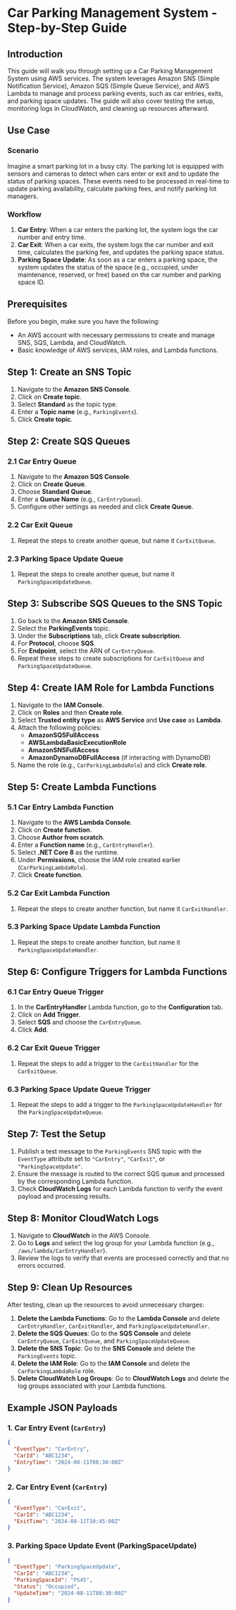 # Car Parking Management System - Step-by-Step Guide

## Introduction

This guide will walk you through setting up a Car Parking Management System using AWS services. The system leverages Amazon SNS (Simple Notification Service), Amazon SQS (Simple Queue Service), and AWS Lambda to manage and process parking events, such as car entries, exits, and parking space updates. The guide will also cover testing the setup, monitoring logs in CloudWatch, and cleaning up resources afterward.

## Use Case

### Scenario

Imagine a smart parking lot in a busy city. The parking lot is equipped with sensors and cameras to detect when cars enter or exit and to update the status of parking spaces. These events need to be processed in real-time to update parking availability, calculate parking fees, and notify parking lot managers.

### Workflow

1. **Car Entry**: When a car enters the parking lot, the system logs the car number and entry time.
2. **Car Exit**: When a car exits, the system logs the car number and exit time, calculates the parking fee, and updates the parking space status.
3. **Parking Space Update**: As soon as a car enters a parking space, the system updates the status of the space (e.g., occupied, under maintenance, reserved, or free) based on the car number and parking space ID.

## Prerequisites

Before you begin, make sure you have the following:
- An AWS account with necessary permissions to create and manage SNS, SQS, Lambda, and CloudWatch.
- Basic knowledge of AWS services, IAM roles, and Lambda functions.

## Step 1: Create an SNS Topic

1. Navigate to the **Amazon SNS Console**.
2. Click on **Create topic**.
3. Select **Standard** as the topic type.
4. Enter a **Topic name** (e.g., `ParkingEvents`).
5. Click **Create topic**.

## Step 2: Create SQS Queues

### 2.1 Car Entry Queue
1. Navigate to the **Amazon SQS Console**.
2. Click on **Create Queue**.
3. Choose **Standard Queue**.
4. Enter a **Queue Name** (e.g., `CarEntryQueue`).
5. Configure other settings as needed and click **Create Queue**.

### 2.2 Car Exit Queue
1. Repeat the steps to create another queue, but name it `CarExitQueue`.

### 2.3 Parking Space Update Queue
1. Repeat the steps to create another queue, but name it `ParkingSpaceUpdateQueue`.

## Step 3: Subscribe SQS Queues to the SNS Topic

1. Go back to the **Amazon SNS Console**.
2. Select the **ParkingEvents** topic.
3. Under the **Subscriptions** tab, click **Create subscription**.
4. For **Protocol**, choose **SQS**.
5. For **Endpoint**, select the ARN of `CarEntryQueue`.
6. Repeat these steps to create subscriptions for `CarExitQueue` and `ParkingSpaceUpdateQueue`.

## Step 4: Create IAM Role for Lambda Functions

1. Navigate to the **IAM Console**.
2. Click on **Roles** and then **Create role**.
3. Select **Trusted entity type** as **AWS Service** and **Use case** as **Lambda**.
4. Attach the following policies:
   - **AmazonSQSFullAccess**
   - **AWSLambdaBasicExecutionRole**
   - **AmazonSNSFullAccess**
   - **AmazonDynamoDBFullAccess** (if interacting with DynamoDB)
5. Name the role (e.g., `CarParkingLambdaRole`) and click **Create role**.

## Step 5: Create Lambda Functions

### 5.1 Car Entry Lambda Function

1. Navigate to the **AWS Lambda Console**.
2. Click on **Create function**.
3. Choose **Author from scratch**.
4. Enter a **Function name** (e.g., `CarEntryHandler`).
5. Select **.NET Core 8** as the runtime.
6. Under **Permissions**, choose the IAM role created earlier (`CarParkingLambdaRole`).
7. Click **Create function**.

### 5.2 Car Exit Lambda Function
1. Repeat the steps to create another function, but name it `CarExitHandler`.

### 5.3 Parking Space Update Lambda Function
1. Repeat the steps to create another function, but name it `ParkingSpaceUpdateHandler`.

## Step 6: Configure Triggers for Lambda Functions

### 6.1 Car Entry Queue Trigger

1. In the **CarEntryHandler** Lambda function, go to the **Configuration** tab.
2. Click on **Add Trigger**.
3. Select **SQS** and choose the `CarEntryQueue`.
4. Click **Add**.

### 6.2 Car Exit Queue Trigger
1. Repeat the steps to add a trigger to the `CarExitHandler` for the `CarExitQueue`.

### 6.3 Parking Space Update Queue Trigger
1. Repeat the steps to add a trigger to the `ParkingSpaceUpdateHandler` for the `ParkingSpaceUpdateQueue`.

## Step 7: Test the Setup

1. Publish a test message to the `ParkingEvents` SNS topic with the `EventType` attribute set to `"CarEntry"`, `"CarExit"`, or `"ParkingSpaceUpdate"`.
2. Ensure the message is routed to the correct SQS queue and processed by the corresponding Lambda function.
3. Check **CloudWatch Logs** for each Lambda function to verify the event payload and processing results.

## Step 8: Monitor CloudWatch Logs

1. Navigate to **CloudWatch** in the AWS Console.
2. Go to **Logs** and select the log group for your Lambda function (e.g., `/aws/lambda/CarEntryHandler`).
3. Review the logs to verify that events are processed correctly and that no errors occurred.

## Step 9: Clean Up Resources

After testing, clean up the resources to avoid unnecessary charges:

1. **Delete the Lambda Functions**: Go to the **Lambda Console** and delete `CarEntryHandler`, `CarExitHandler`, and `ParkingSpaceUpdateHandler`.
2. **Delete the SQS Queues**: Go to the **SQS Console** and delete `CarEntryQueue`, `CarExitQueue`, and `ParkingSpaceUpdateQueue`.
3. **Delete the SNS Topic**: Go to the **SNS Console** and delete the `ParkingEvents` topic.
4. **Delete the IAM Role**: Go to the **IAM Console** and delete the `CarParkingLambdaRole` role.
5. **Delete CloudWatch Log Groups**: Go to **CloudWatch Logs** and delete the log groups associated with your Lambda functions.

## Example JSON Payloads

### 1. Car Entry Event (`CarEntry`)

```json
{
  "EventType": "CarEntry",
  "CarId": "ABC1234",
  "EntryTime": "2024-08-11T08:30:00Z"
}
```

### 2. Car Entry Event (`CarEntry`)
```json
{
  "EventType": "CarExit",
  "CarId": "ABC1234",
  "ExitTime": "2024-08-11T10:45:00Z"
}
```
### 3. Parking Space Update Event (ParkingSpaceUpdate)

```json
{
  "EventType": "ParkingSpaceUpdate",
  "CarId": "ABC1234",
  "ParkingSpaceId": "PS45",
  "Status": "Occupied",
  "UpdateTime": "2024-08-11T08:30:00Z"
}
```
